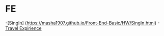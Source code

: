# FE

-[SingIn] (https://masha1907.github.io/Front-End-Basic/HW/SingIn.html)
-[Travel Expirience](https://masha1907.github.io/Front-End-Basic/HW/travel.html)